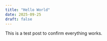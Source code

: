 ```yaml
---
title: "Hello World"
date: 2025-09-25
draft: false
---
```

This is a test post to confirm everything works.
